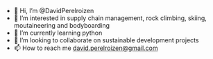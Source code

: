- 👋 Hi, I’m @DavidPerelroizen
- 👀 I’m interested in supply chain management, rock climbing, skiing, moutaineering and bodyboarding
- 🌱 I’m currently learning python
- 💞️ I’m looking to collaborate on sustainable development projects
- 📫 How to reach me david.perelroizen@gmail.com

<!---
DavidPerelroizen/DavidPerelroizen is a ✨ special ✨ repository because its `README.md` (this file) appears on your GitHub profile.
You can click the Preview link to take a look at your changes.
--->
